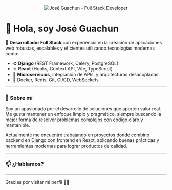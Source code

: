 <p align="center">
  <img src="https://imgur.com/a/fNHLccT" alt="José Guachun - Full Stack Developer" />
</p>

# 👋 Hola, soy José Guachun

🎯 **Desarrollador Full Stack** con experiencia en la creación de aplicaciones web robustas, escalables y eficientes utilizando tecnologías modernas como:

- ⚙️ **Django** (REST Framework, Celery, PostgreSQL)
- ⚛️ **React** (Hooks, Context API, Vite, TypeScript)
- 🧩 **Microservicios**, integración de APIs, y arquitecturas desacopladas
- 🐳 Docker, Redis, Git, CI/CD, WebSockets

---

### 🚀 Sobre mí

Soy un apasionado por el desarrollo de soluciones que aporten valor real. Me gusta mantener un enfoque limpio y pragmático, siempre buscando la mejor forma de resolver problemas complejos con código claro y mantenible.

Actualmente me encuentro trabajando en proyectos donde combino backend en Django con frontend en React, aplicando buenas prácticas y herramientas modernas para lograr productos de calidad.

---

### 📫 ¿Hablamos?

---

Gracias por visitar mi perfil 👨‍💻
